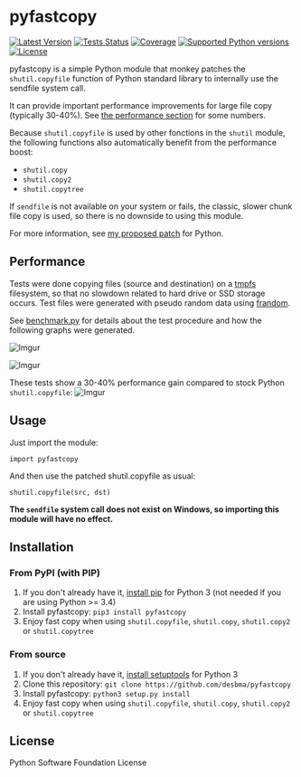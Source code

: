 pyfastcopy
==========

[![Latest Version](https://img.shields.io/pypi/v/pyfastcopy.svg?style=flat)](https://pypi.python.org/pypi/pyfastcopy/)
[![Tests Status](https://img.shields.io/travis/desbma/pyfastcopy/master.svg?label=tests&style=flat)](https://travis-ci.org/desbma/pyfastcopy)
[![Coverage](https://img.shields.io/coveralls/desbma/pyfastcopy/master.svg?style=flat)](https://coveralls.io/r/desbma/pyfastcopy?branch=master)
[![Supported Python versions](https://img.shields.io/pypi/pyversions/pyfastcopy.svg?style=flat)](https://pypi.python.org/pypi/pyfastcopy/)
[![License](https://img.shields.io/github/license/desbma/pyfastcopy.svg?style=flat)](https://pypi.python.org/pypi/pyfastcopy/)

pyfastcopy is a simple Python module that monkey patches the `shutil.copyfile` function of Python standard library to internally use the sendfile system call.

It can provide important performance improvements for large file copy (typically 30-40%). See [the performance section](#performance) for some numbers.

Because `shutil.copyfile` is used by other fonctions in the `shutil` module, the following functions also automatically benefit from the performance boost:

* `shutil.copy`
* `shutil.copy2`
* `shutil.copytree`

If `sendfile` is not available on your system or fails, the classic, slower chunk file copy is used, so there is no downside to using this module.

For more information, see [my proposed patch](https://bugs.python.org/issue25156) for Python.


## Performance

Tests were done copying files (source and destination) on a [tmpfs](https://en.wikipedia.org/wiki/Tmpfs) filesystem, so that no slowdown related to hard drive or SSD storage occurs. Test files were generated with pseudo random data using [frandom](http://www.billauer.co.il/frandom.html).

See [benchmark.py](https://github.com/desbma/pyfastcopy/blob/master/benchmark.py) for details about the test procedure and how the following graphs were generated.

![Imgur](http://i.imgur.com/mSjKHBm.png)

![Imgur](http://i.imgur.com/GvqQhHD.png)

These tests show a 30-40% performance gain compared to stock Python `shutil.copyfile`:
![Imgur](http://i.imgur.com/1eMzwH0.png)


## Usage

Just import the module:

    import pyfastcopy

And then use the patched shutil.copyfile as usual:

    shutil.copyfile(src, dst)

**The `sendfile` system call does not exist on Windows, so importing this module will have no effect.**


## Installation

### From PyPI (with PIP)

1. If you don't already have it, [install pip](http://www.pip-installer.org/en/latest/installing.html) for Python 3 (not needed if you are using Python >= 3.4)
2. Install pyfastcopy: `pip3 install pyfastcopy`
3. Enjoy fast copy when using `shutil.copyfile`, `shutil.copy`, `shutil.copy2` or `shutil.copytree`

### From source

1. If you don't already have it, [install setuptools](https://pypi.python.org/pypi/setuptools#installation-instructions) for Python 3
2. Clone this repository: `git clone https://github.com/desbma/pyfastcopy`
3. Install pyfastcopy: `python3 setup.py install`
4. Enjoy fast copy when using `shutil.copyfile`, `shutil.copy`, `shutil.copy2` or `shutil.copytree`


## License

Python Software Foundation License
